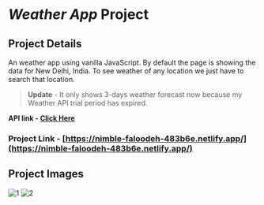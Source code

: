 # *Weather App* Project

## Project Details
An weather app using vanilla JavaScript. By default the page is showing the data for New Delhi, India. To see weather of any location we just have to search that location.

>**Update** - It only shows 3-days weather forecast now because my Weather API trial period has expired.

**API link - [Click Here](https://www.weatherapi.com/)**


### Project Link - [https://nimble-faloodeh-483b6e.netlify.app/](https://nimble-faloodeh-483b6e.netlify.app/)

## Project Images
![1](https://user-images.githubusercontent.com/110087385/220549827-b4e90015-cd6c-4755-9819-259a88d98951.png)
![2](https://user-images.githubusercontent.com/110087385/220549836-979f84f3-f745-4d87-a5ca-4f3ace57f4b6.png)
